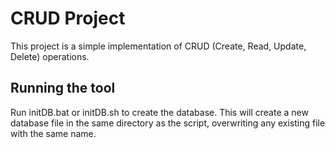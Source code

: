 # CRUD Project

This project is a simple implementation of CRUD (Create, Read, Update, Delete) operations.

## Running the tool

Run initDB.bat or initDB.sh to create the database. This will create a new database file in the same directory as the script, overwriting any existing file with the same name.
